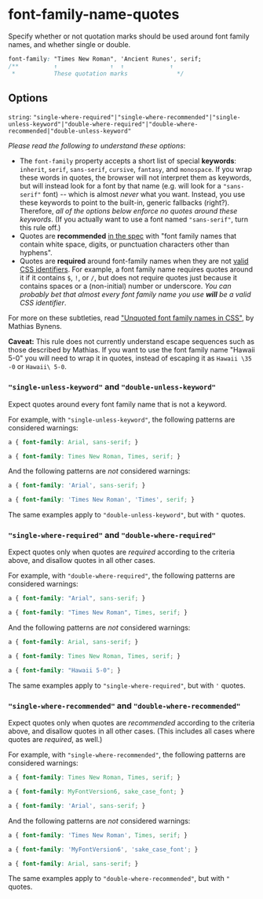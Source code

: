 # font-family-name-quotes

Specify whether or not quotation marks should be used around font family names,
and whether single or double.

```css
font-family: "Times New Roman", 'Ancient Runes', serif;
/**          ↑               ↑  ↑             ↑
 *           These quotation marks              */
```

## Options

`string`: `"single-where-required"|"single-where-recommended"|"single-unless-keyword"|"double-where-required"|"double-where-recommended|"double-unless-keyword"`

*Please read the following to understand these options*:

- The `font-family` property accepts a short list of special **keywords**:
`inherit`, `serif`, `sans-serif`, `cursive`, `fantasy`, and `monospace`.
If you wrap these words in quotes, the browser will not interpret
them as keywords, but will instead look for a font by that name
(e.g. will look for a `"sans-serif"` font) --
which is almost *never* what you want. Instead, you use these keywords
to point to the built-in, generic fallbacks (right?).
Therefore, *all of the options below enforce no quotes around
these keywords*. (If you actually want to use a font named `"sans-serif"`,
turn this rule off.)
- Quotes are **recommended** [in the spec](https://www.w3.org/TR/CSS2/fonts.html#font-family-prop) with "font family names that contain white space, digits, or punctuation characters other than hyphens".
- Quotes are **required** around font-family names when they are not [valid CSS identifiers](https://www.w3.org/TR/CSS2/syndata.html#value-def-identifier).
For example, a font family name requires quotes around it if it contains `$`, `!`, or `/`,
but does not require quotes just because it contains spaces or a (non-initial) number or underscore.
*You can probably bet that almost every font family name you use **will** be a valid CSS identifier*.

For more on these subtleties, read ["Unquoted font family names in CSS"](https://mathiasbynens.be/notes/unquoted-font-family), by Mathias Bynens.

**Caveat:** This rule does not currently understand escape sequences such as those
described by Mathias. If you want to use the font family name "Hawaii 5-0" you will
need to wrap it in quotes, instead of escaping it as `Hawaii \35 -0` or `Hawaii\ 5-0`.

### `"single-unless-keyword"` and `"double-unless-keyword"`

Expect quotes around every font family name that is not a keyword.

For example, with `"single-unless-keyword"`, the following patterns are considered warnings:

```css
a { font-family: Arial, sans-serif; }
```

```css
a { font-family: Times New Roman, Times, serif; }
```

And the following patterns are *not* considered warnings:

```css
a { font-family: 'Arial', sans-serif; }
```

```css
a { font-family: 'Times New Roman', 'Times', serif; }
```

The same examples apply to `"double-unless-keyword"`, but with `"` quotes.

### `"single-where-required"` and `"double-where-required"`

Expect quotes only when quotes are *required* according to the criteria above,
and disallow quotes in all other cases.

For example, with `"double-where-required"`, the following patterns are considered warnings:

```css
a { font-family: "Arial", sans-serif; }
```

```css
a { font-family: "Times New Roman", Times, serif; }
```

And the following patterns are *not* considered warnings:

```css
a { font-family: Arial, sans-serif; }
```

```css
a { font-family: Times New Roman, Times, serif; }
```

```css
a { font-family: "Hawaii 5-0"; }
```

The same examples apply to `"single-where-required"`, but with `'` quotes.

### `"single-where-recommended"` and `"double-where-recommended"`

Expect quotes only when quotes are *recommended* according to the criteria above, and disallow quotes in all other cases. (This includes all cases where
quotes are *required*, as well.)

For example, with `"single-where-recommended"`, the following patterns are considered warnings:

```css
a { font-family: Times New Roman, Times, serif; }
```

```css
a { font-family: MyFontVersion6, sake_case_font; }
```

```css
a { font-family: 'Arial', sans-serif; }
```

And the following patterns are *not* considered warnings:

```css
a { font-family: 'Times New Roman', Times, serif; }
```

```css
a { font-family: 'MyFontVersion6', 'sake_case_font'; }
```

```css
a { font-family: Arial, sans-serif; }
```

The same examples apply to `"double-where-recommended"`, but with `"` quotes.
